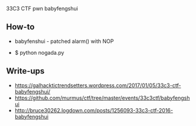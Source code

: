 33C3 CTF pwn babyfengshui

## How-to

* babyfenshui - patched alarm() with NOP

* $ python nogada.py

## Write-ups

* https://galhacktictrendsetters.wordpress.com/2017/01/05/33c3-ctf-babyfengshui/
* https://github.com/murmus/ctf/tree/master/events/33c3ctf/babyfengshui
* http://bruce30262.logdown.com/posts/1256093-33c3-ctf-2016-babyfengshui
